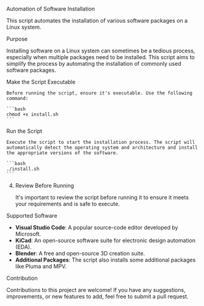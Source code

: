  Automation of Software Installation

This script automates the installation of various software packages on a Linux system.

 Purpose 

Installing software on a Linux system can sometimes be a tedious process, especially when multiple packages need to be installed. This script aims to simplify the process by automating the installation of commonly used software packages.

Make the Script Executable

    Before running the script, ensure it's executable. Use the following command:

    ```bash
    chmod +x install.sh
    ```

 Run the Script

    Execute the script to start the installation process. The script will automatically detect the operating system and architecture and install the appropriate versions of the software.

    ```bash
    ./install.sh
    ```

4. Review Before Running

    It's important to review the script before running it to ensure it meets your requirements and is safe to execute.

 Supported Software

- **Visual Studio Code**: A popular source-code editor developed by Microsoft.
- **KiCad**: An open-source software suite for electronic design automation (EDA).
- **Blender**: A free and open-source 3D creation suite.
- **Additional Packages**: The script also installs some additional packages like Pluma and MPV.

Contribution

Contributions to this project are welcome! If you have any suggestions, improvements, or new features to add, feel free to submit a pull request.


